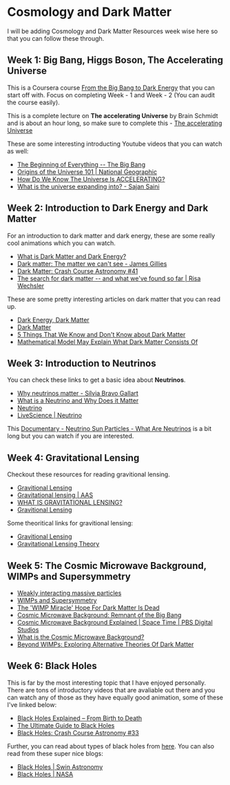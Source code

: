 # Cosmology and Dark Matter

I will be adding Cosmology and Dark Matter Resources week wise here so that you can follow these through.

## Week 1: Big Bang, Higgs Boson, The Accelerating Universe
This is a Coursera course [From the Big Bang to Dark Energy](https://www.coursera.org/learn/big-bang) that you can start off with. Focus on completing Week - 1 and Week - 2 (You can audit the course easily).

This is a complete lecture on **The accelerating Universe** by Brain Schmidt and is about an hour long, so make sure to complete this - [The accelerating Universe](https://youtu.be/55pcpTjd3BY)

These are some interesting introducting Youtube videos that you can watch as well:
- [The Beginning of Everything -- The Big Bang](https://youtu.be/wNDGgL73ihY)
- [Origins of the Universe 101 | National Geographic](https://youtu.be/HdPzOWlLrbE)
- [How Do We Know The Universe Is ACCELERATING?](https://youtu.be/tXkBfkeJJ5c)
- [What is the universe expanding into? - Sajan Saini](https://youtu.be/6PiyUjVxukI)

## Week 2: Introduction to Dark Energy and Dark Matter
For an introduction to dark matter and dark energy, these are some really cool animations which you can watch.

- [What is Dark Matter and Dark Energy?](https://youtu.be/QAa2O_8wBUQ)
- [Dark matter: The matter we can't see - James Gillies](https://www.youtube.com/watch?v=HneiEA1B8ks)
- [Dark Matter: Crash Course Astronomy #41](https://www.youtube.com/watch?v=9W3RsaWuCuE)
- [The search for dark matter -- and what we've found so far | Risa Wechsler](https://www.youtube.com/watch?v=LQMLFryA_7k)

These are some pretty interesting articles on dark matter that you can read up.

- [Dark Energy, Dark Matter](https://science.nasa.gov/astrophysics/focus-areas/what-is-dark-energy)
- [Dark Matter](https://astronomy.swin.edu.au/cosmos/d/Dark+Matter)
- [5 Things That We Know and Don't Know about Dark Matter](https://www.forbes.com/sites/startswithabang/2020/03/13/5-thing-we-know-about-dark-matter-and-5-we-dont/?sh=2c48779736f8)
- [Mathematical Model May Explain What Dark Matter Consists Of](https://scitechdaily.com/mathematical-model-may-explain-what-dark-matter-consists-of/#:~:text=Astrophysicists%20have%20calculated%20that%2080,the%20rotation%20speed%20of%20galaxies.)

## Week 3: Introduction to Neutrinos
You can check these links to get a basic idea about **Neutrinos**.
- [Why neutrinos matter - Sílvia Bravo Gallart](https://www.youtube.com/watch?v=nkydJXigkRE)
- [What is a Neutrino and Why Does it Matter](https://www.youtube.com/watch?v=9SOCVLidD-c)
- [Neutrino](https://neutrinos.fnal.gov/whats-a-neutrino/)
- [LiveScience | Neutrino](https://www.livescience.com/64827-neutrinos.html)

This [Documentary - Neutrino Sun Particles - What Are Neutrinos](https://www.youtube.com/watch?v=k0RMnp3t46A) is a bit long but you can watch if you are interested.


## Week 4: Gravitational Lensing
Checkout these resources for reading gravitional lensing.

- [Gravitional Lensing](https://hubblesite.org/contents/articles/gravitational-lensing)
- [Gravitational lensing | AAS](https://www.science.org.au/curious/space-time/gravitational-lensing)
- [WHAT IS GRAVITATIONAL LENSING?](https://sci.esa.int/web/euclid/-/what-is-gravitational-lensing-)
- [Gravitional Lensing](https://youtu.be/4Z71RtwoOas)

Some theoritical links for gravitional lensing:

- [Gravitional Lensing](https://web.pa.msu.edu/people/abdo/GravitationalLensing.pdf)
- [Gravitational Lensing Theory](http://spiff.rit.edu/classes/phys240/lectures/grav_lens/grav_lens.html)

## Week 5: The Cosmic Microwave Background, WIMPs and Supersymmetry

- [Weakly interacting massive particles](https://en.wikipedia.org/wiki/Weakly_interacting_massive_particles)
- [WIMPs and Supersymmetry](https://www.wondrium.com/wimps-and-supersymmetry)
- [The 'WIMP Miracle' Hope For Dark Matter Is Dead](https://www.forbes.com/sites/startswithabang/2019/02/22/the-wimp-miracle-is-dead-as-dark-matter-experiments-come-up-empty-again/?sh=3c95cb56dbc6)
- [Cosmic Microwave Background: Remnant of the Big Bang](https://www.space.com/33892-cosmic-microwave-background.html)
- [Cosmic Microwave Background Explained | Space Time | PBS Digital Studios](https://youtu.be/3tCMd1ytvWg)
- [What is the Cosmic Microwave Background?](https://www.universetoday.com/135288/what-is-the-cosmic-microwave-background/)
- [Beyond WIMPs: Exploring Alternative Theories Of Dark Matter](https://www.universetoday.com/127971/weighing-dark-matter/)

## Week 6: Black Holes
This is far by the most interesting topic that I have enjoyed personally. There are tons of introductory videos that are avaliable out there and you can watch any of those as they have equally good animation, some of these I've linked below:

- [Black Holes Explained – From Birth to Death](https://youtu.be/e-P5IFTqB98)
- [The Ultimate Guide to Black Holes](https://youtu.be/QqsLTNkzvaY)
- [Black Holes: Crash Course Astronomy #33](https://www.youtube.com/watch?v=qZWPBKULkdQ)

Further, you can read about types of black holes from [here](https://spaceandbeyondbox.com/the-different-types-of-black-holes-and-how-they-form/). You can also read from these super nice blogs:

- [Black Holes | Swin Astronomy](https://astronomy.swin.edu.au/cosmos/B/Black+Hole)
- [Black Holes | NASA](https://science.nasa.gov/astrophysics/focus-areas/black-holes)
